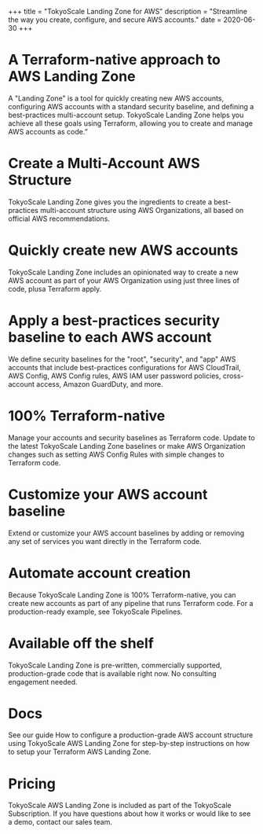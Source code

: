 +++
title = "TokyoScale Landing Zone for AWS"
description = "Streamline the way you create, configure, and secure AWS accounts."
date = 2020-06-30
+++
# A Terraform-native approach to AWS Landing Zone

A "Landing Zone" is a tool for quickly creating new AWS accounts, configuring AWS accounts with a standard security baseline, and defining a best-practices multi-account setup. TokyoScale Landing Zone helps you achieve all these goals using Terraform, allowing you to create and manage AWS accounts as code.”

# Create a Multi-Account AWS Structure

TokyoScale Landing Zone gives you the ingredients to create a best-practices multi-account structure using AWS Organizations, all based on official AWS recommendations.

# Quickly create new AWS accounts

TokyoScale Landing Zone includes an opinionated way to create a new AWS account as part of your AWS Organization using just three lines of code, plusa Terraform apply.

# Apply a best-practices security baseline to each AWS account

We define security baselines for the "root", "security", and "app" AWS accounts that include best-practices configurations for AWS CloudTrail, AWS Config, AWS Config rules, AWS IAM user password policies, cross-account access, Amazon GuardDuty, and more.

# 100% Terraform-native

Manage your accounts and security baselines as Terraform code. Update to the latest TokyoScale Landing Zone baselines or make AWS Organization changes such as setting AWS Config Rules with simple changes to Terraform code.

# Customize your AWS account baseline

Extend or customize your AWS account baselines by adding or removing any set of services you want directly in the Terraform code.

# Automate account creation

Because TokyoScale Landing Zone is 100% Terraform-native, you can create new accounts as part of any pipeline that runs Terraform code. For a production-ready example, see TokyoScale Pipelines.

# Available off the shelf

TokyoScale Landing Zone is pre-written, commercially supported, production-grade code that is available right now. No consulting engagement needed.

# Docs

See our guide How to configure a production-grade AWS account structure using TokyoScale AWS Landing Zone for step-by-step instructions on how to setup your Terraform AWS Landing Zone.

# Pricing

TokyoScale AWS Landing Zone is included as part of the TokyoScale Subscription. If you have questions about how it works or would like to see a demo, contact our sales team.
